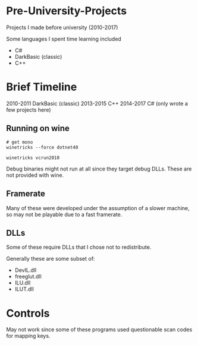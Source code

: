 # Pre-University-Projects

Projects I made before university (2010-2017)

Some languages I spent time learning included
- C#
- DarkBasic (classic)
- C++

# Brief Timeline
2010-2011 DarkBasic (classic)
2013-2015 C++
2014-2017 C# (only wrote a few projects here)

## Running on wine
```
# get mono
winetricks --force dotnet40

winetricks vcrun2010
```

Debug binaries might not run at all since they target debug DLLs. These are not provided with wine.

## Framerate

Many of these were developed under the assumption of a slower machine, so may not be playable due to a fast framerate.

## DLLs

Some of these require DLLs that I chose not to redistribute.

Generally these are some subset of:
- DevIL.dll
- freeglut.dll
- ILU.dll
- ILUT.dll 

# Controls

May not work since some of these programs used questionable scan codes for mapping keys.
